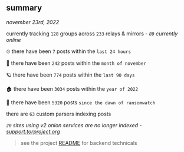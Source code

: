 
## summary
_november 23rd, 2022_

currently tracking `128` groups across `233` relays & mirrors - _`89` currently online_

⏲ there have been `7` posts within the `last 24 hours`

🦈 there have been `242` posts within the `month of november`

🪐 there have been `774` posts within the `last 90 days`

🏚 there have been `3034` posts within the `year of 2022`

🦕 there have been `5320` posts `since the dawn of ransomwatch`

there are `63` custom parsers indexing posts

_`20` sites using v2 onion services are no longer indexed - [support.torproject.org](https://support.torproject.org/onionservices/v2-deprecation/)_

> see the project [README](https://github.com/joshhighet/ransomwatch#ransomwatch--) for backend technicals
